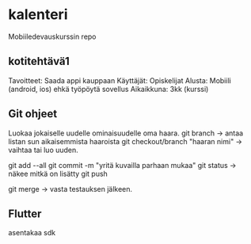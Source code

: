 # kalenteri
Mobiiledevauskurssin repo

## kotitehtävä1
Tavoitteet: Saada appi kauppaan
Käyttäjät: Opiskelijat
Alusta: Mobiili (android, ios) ehkä työpöytä sovellus
Aikaikkuna: 3kk (kurssi)

## Git ohjeet
Luokaa jokaiselle uudelle ominaisuudelle oma haara.
git branch -> antaa listan  sun aikaisemmista haaroista
git checkout/branch "haaran nimi" -> vaihtaa tai luo uuden.

git add --all
git commit -m "yritä kuvailla parhaan mukaa"
git status -> näkee mitkä on lisätty
git push

git merge -> vasta  testauksen jälkeen.

## Flutter
asentakaa sdk
